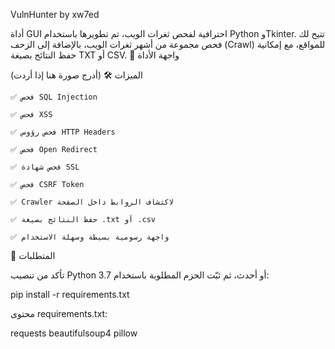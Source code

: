 VulnHunter by xw7ed

أداة GUI احترافية لفحص ثغرات الويب، تم تطويرها باستخدام Python وTkinter. تتيح لك فحص مجموعة من أشهر ثغرات الويب، بالإضافة إلى الزحف (Crawl) للمواقع، مع إمكانية حفظ النتائج بصيغة TXT أو CSV.
📸 واجهة الأداة

(أدرج صورة هنا إذا أردت)
🛠️ الميزات

    ✅ فحص SQL Injection

    ✅ فحص XSS

    ✅ فحص رؤوس HTTP Headers

    ✅ فحص Open Redirect

    ✅ فحص شهادة SSL

    ✅ فحص CSRF Token

    ✅ Crawler لاكتشاف الروابط داخل الصفحة

    ✅ حفظ النتائج بصيغة .txt أو .csv

    ✅ واجهة رسومية بسيطة وسهلة الاستخدام

🐍 المتطلبات

تأكد من تنصيب Python 3.7 أو أحدث، ثم ثبّت الحزم المطلوبة باستخدام:

pip install -r requirements.txt

محتوى requirements.txt:

requests
beautifulsoup4
pillow
